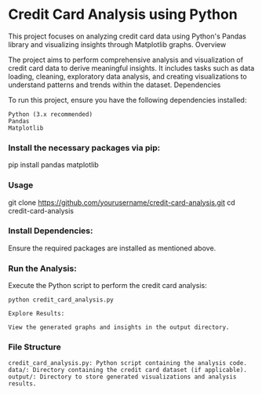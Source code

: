 # Credit Card Analysis using Python

This project focuses on analyzing credit card data using Python's Pandas library and visualizing insights through Matplotlib graphs.
Overview

The project aims to perform comprehensive analysis and visualization of credit card data to derive meaningful insights. It includes tasks such as data loading, cleaning, exploratory data analysis, and creating visualizations to understand patterns and trends within the dataset.
Dependencies

To run this project, ensure you have the following dependencies installed:

    Python (3.x recommended)
    Pandas
    Matplotlib

### Install the necessary packages via pip:

pip install pandas matplotlib

### Usage

git clone https://github.com/yourusername/credit-card-analysis.git
cd credit-card-analysis

### Install Dependencies:

Ensure the required packages are installed as mentioned above.

### Run the Analysis:

Execute the Python script to perform the credit card analysis:

    python credit_card_analysis.py

    Explore Results:

    View the generated graphs and insights in the output directory.

### File Structure

    credit_card_analysis.py: Python script containing the analysis code.
    data/: Directory containing the credit card dataset (if applicable).
    output/: Directory to store generated visualizations and analysis results.


